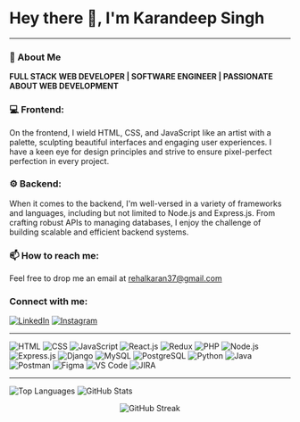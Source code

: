 
</head>
<body>
    <div class="container">
        <h1>Hey there 👋, I'm Karandeep Singh</h1>
        <hr>
        <h3>🚀 About Me</h3>
        <p><strong>FULL STACK WEB DEVELOPER | SOFTWARE ENGINEER | PASSIONATE ABOUT WEB DEVELOPMENT</strong></p>
        <h3>💻 Frontend:</h3>
        <p>
            On the frontend, I wield HTML, CSS, and JavaScript like an artist with a palette, sculpting beautiful interfaces and engaging user experiences. I have a keen eye for design principles and strive to ensure pixel-perfect perfection in every project.
        </p>
        <h3>⚙️ Backend:</h3>
        <p>
            When it comes to the backend, I'm well-versed in a variety of frameworks and languages, including but not limited to Node.js and Express.js. From crafting robust APIs to managing databases, I enjoy the challenge of building scalable and efficient backend systems.
        </p>
        <h3>📫 How to reach me:</h3>
        <p>
            Feel free to drop me an email at <a href="mailto:rehalkaran37@gmail.com">rehalkaran37@gmail.com</a>
        </p>
        <h3>Connect with me:</h3>
        <p class="social-links">
            <a href="https://linkedin.com/in/linkedin.com/in/karan-rehal-3a5285244" target="_blank"><img src="https://img.icons8.com/color/96/000000/linkedin.png" alt="LinkedIn" /></a>
            <a href="https://instagram.com/_karan_singh_18" target="_blank"><img src="https://img.icons8.com/color/96/000000/instagram-new.png" alt="Instagram" /></a>
        </p>
        <hr>
        <div class="technologies">
            <img src="https://img.icons8.com/color/96/000000/html-5.png" alt="HTML">
            <img src="https://img.icons8.com/color/96/000000/css3.png" alt="CSS">
            <img src="https://img.icons8.com/color/96/000000/javascript.png" alt="JavaScript">
            <img src="https://img.icons8.com/color/96/000000/react-native.png" alt="React.js">
            <img src="https://img.icons8.com/color/96/000000/redux.png" alt="Redux">
            <img src="https://img.icons8.com/color/96/000000/php.png" alt="PHP">
            <img src="https://img.icons8.com/color/96/000000/nodejs.png" alt="Node.js">
            <img src="https://img.icons8.com/color/96/000000/express.png" alt="Express.js">
            <img src="https://img.icons8.com/color/96/000000/django.png" alt="Django">
            <img src="https://img.icons8.com/color/96/000000/my-sql.png" alt="MySQL">
            <img src="https://img.icons8.com/color/96/000000/postgreesql.png" alt="PostgreSQL">
            <img src="https://img.icons8.com/color/96/000000/python.png" alt="Python">
            <img src="https://img.icons8.com/color/96/000000/java-coffee-cup-logo.png" alt="Java">
            <img src="https://img.icons8.com/?size=85&id=EPbEfEa7o8CB&format=png" alt="Postman">
            <img src="https://img.icons8.com/fluency/96/000000/figma.png" alt="Figma">
            <img src="https://img.icons8.com/color/96/000000/visual-studio-code-2019.png" alt="VS Code">
            <img src="https://img.icons8.com/color/96/000000/jira.png" alt="JIRA">
        </div>
        <hr>
        <div class="stats">
            <img src="https://github-readme-stats.vercel.app/api/top-langs/?username=karan-singh19&layout=compact&hide=html" alt="Top Languages" />
            <img src="https://github-readme-stats.vercel.app/api?username=karan-singh19&show_icons=true&count_private=true&include_all_commits=true" alt="GitHub Stats" />
        </div>
        <p align="center"><img src="https://github-readme-streak-stats.herokuapp.com/?user=karan-singh19" alt="GitHub Streak" /></p>
    </div>
</body>
</html>

